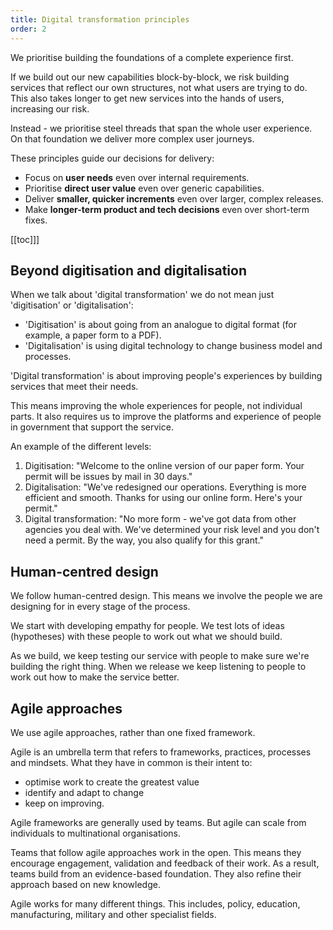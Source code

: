```yaml
---
title: Digital transformation principles
order: 2
---
```


We prioritise building the foundations of a complete experience first.

If we build out our new capabilities block-by-block, we risk building services that reflect our own structures, not what users are trying to do. This also takes longer to get new services into the hands of users, increasing our risk.

Instead - we prioritise steel threads that span the whole user experience. On that foundation we deliver more complex user journeys.

These principles guide our decisions for delivery:
* Focus on **user needs** even over internal requirements.
* Prioritise **direct user value** even over generic capabilities.
* Deliver **smaller, quicker increments** even over larger, complex releases.
* Make **longer-term product and tech decisions** even over short-term fixes.

[[toc]]]

## Beyond digitisation and digitalisation
<!--
Tom Loosemore, co-founder of the UK Government Digital Service, defined 'digital' as:
> applying the culture, processes, business models and technologies of the internet era to respond to people’s raised expectations.
-->
When we talk about 'digital transformation' we do not mean just 'digitisation' or 'digitalisation':
- 'Digitisation' is about going from an analogue to digital format (for example, a paper form to a PDF).
- 'Digitalisation' is using digital technology to change business model and processes.

'Digital transformation' is about improving people's experiences by building services that meet their needs. 

This means improving the whole experiences for people, not individual parts. It also requires us to improve the platforms and experience of people in government that support the service.

An example of the different levels:
1. Digitisation: "Welcome to the online version of our paper form. Your permit will be issues by mail in 30 days."
2. Digitalisation: "We've redesigned our operations. Everything is more efficient and smooth. Thanks for using our online form. Here's your permit."
3. Digital transformation: "No more form - we've got data from other agencies you deal with. We've determined your risk level and you don't need a permit. By the way, you also qualify for this grant."

## Human-centred design

We follow human-centred design. This means we involve the people we are designing for in every stage of the process.

We start with developing empathy for people. We test lots of ideas (hypotheses) with these people to work out what we should build. 

As we build, we keep testing our service with people to make sure we're building the right thing. When we release we keep listening to people to work out how to make the service better.

## Agile approaches

We use agile approaches, rather than one fixed framework.

Agile is an umbrella term that refers to frameworks, practices, processes and mindsets. What they have in common is their intent to:

* optimise work to create the greatest value
* identify and adapt to change
* keep on improving.

Agile frameworks are generally used by teams. But agile can scale from individuals to multinational organisations.

Teams that follow agile approaches work in the open. This means they encourage engagement, validation and feedback of their work. As a result, teams build from an evidence-based foundation. They also refine their approach based on new knowledge.

Agile works for many different things. This includes, policy, education, manufacturing, military and other specialist fields.